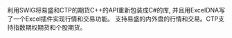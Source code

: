 利用SWIG将易盛和CTP的期货C++的API重新包装成C#的库, 并且用ExcelDNA写了一个Excel插件实现行情和交易功能。
支持易盛的内外盘的行情和交易。CTP支持指数期权期货和个股期货。
